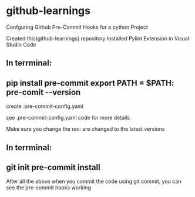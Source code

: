 # github-learnings

Confguring Github Pre-Commit Hooks for a python Project

Created this(github-learnings) repository
Installed Pylint Extension in Visual Studio Code

In terrminal:
-------------------------------------
pip install pre-commit
export PATH = $PATH:<pre-commit installation path>
pre-comit --version
---------------------------------------


create .pre-commit-config.yaml

see .pre-commit-config.yaml code for more details

Make sure you change the rev: <version>  are changed to the latest versions

In terrminal:
-------------------------------------
git init
pre-commit install
-------------------------------------


After all the above when you commit the code using git commit, you can see the pre-commit hooks working
